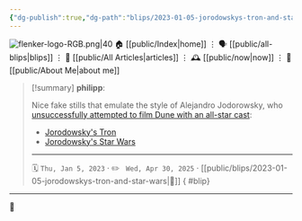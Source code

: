 ```yaml
---
{"dg-publish":true,"dg-path":"blips/2023-01-05-jorodowskys-tron-and-star-wars.md","dg-permalink":"2023/01/05/jorodowskys-tron-and-star-wars/","permalink":"/2023/01/05/jorodowskys-tron-and-star-wars/","title":"philipp @ 2023-01-05"}
---
```



<div class="transclusion internal-embed is-loaded"><div class="markdown-embed">




![flenker-logo-RGB.png|40](/img/user/attachments/flenker-logo-RGB.png)
🏠 [[public/Index\|home]]  ⋮ 🗣️ [[public/all-blips\|blips]] ⋮  📝 [[public/All Articles\|articles]]  ⋮ 🕰️ [[public/now\|now]] ⋮ 🪪 [[public/About Me\|about me]]


</div></div>


> [!summary] **philipp**:
>
> Nice fake stills that emulate the style of Alejandro Jodorowsky, who [unsuccessfully attempted to film Dune with an all-star cast](<https://en.wikipedia.org/wiki/Dune_(novel)#Early_stalled_attempts>):
>
> - [Jorodowsky's Tron](https://kottke.org/22/12/jodorowskys-tron)
> - [Jorodowsky's Star Wars](https://www.artstation.com/artwork/zDyn62)
> - - -
>
> 🗓️ <code>Thu, Jan 5, 2023</code>  · ✏️ <code> Wed, Apr 30, 2025</code>  · [[public/blips/2023-01-05-jorodowskys-tron-and-star-wars\|🔗]]
{ #blip}


- - -

 👾
